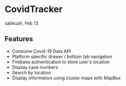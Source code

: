 # CovidTracker

sabkuah, Feb 13

## Features

- Consume Covid-19 Data API
- Platform specific drawer / bottom tab navigation
- Firebase authentication to store user's location
- Display case numbers
- Search by location
- Display information using cluster maps with MapBox
